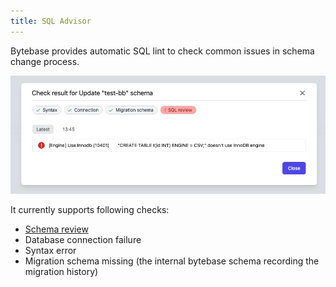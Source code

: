 ```yaml
---
title: SQL Advisor
---
```


Bytebase provides automatic SQL lint to check common issues in schema change process.

![sql-advisor](/static/docs-assets/schema-review-engine-mysql-use-innodb.webp)

It currently supports following checks:

- [Schema review](/docs/features/schema-review/overview)
- Database connection failure
- Syntax error
- Migration schema missing (the internal bytebase schema recording the migration history)
